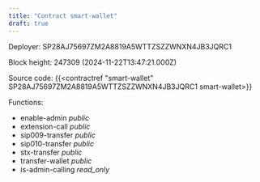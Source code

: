 ```yaml
---
title: "Contract smart-wallet"
draft: true
---
```

Deployer: SP28AJ75697ZM2A8819A5WTTZSZZWNXN4JB3JQRC1


 



Block height: 247309 (2024-11-22T13:47:21.000Z)

Source code: {{<contractref "smart-wallet" SP28AJ75697ZM2A8819A5WTTZSZZWNXN4JB3JQRC1 smart-wallet>}}

Functions:

* enable-admin _public_
* extension-call _public_
* sip009-transfer _public_
* sip010-transfer _public_
* stx-transfer _public_
* transfer-wallet _public_
* is-admin-calling _read_only_
